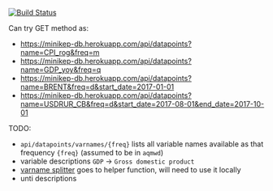 [![Build Status](https://travis-ci.org/mini-kep/db.svg?branch=flask_sqlalchemy)](https://travis-ci.org/mini-kep/db)

Can try GET method as:
- <https://minikep-db.herokuapp.com/api/datapoints?name=CPI_rog&freq=m>
- <https://minikep-db.herokuapp.com/api/datapoints?name=GDP_yoy&freq=q>
- <https://minikep-db.herokuapp.com/api/datapoints?name=BRENT&freq=d&start_date=2017-01-01>
- <https://minikep-db.herokuapp.com/api/datapoints?name=USDRUR_CB&freq=d&start_date=2017-08-01&end_date=2017-10-01>

TODO:
- ```api/datapoints/varnames/{freq}``` lists all variable names available as that frequency ```{freq}``` (assumed to be in ```aqmwd```)
- variable descriptions ```GDP``` -> ```Gross domestic product```
- [varname splitter](https://github.com/mini-kep/parser-rosstat-kep/blob/master/src/csv2df/util_label.py) goes to helper function, will need to use it locally 
- unti descriptions
